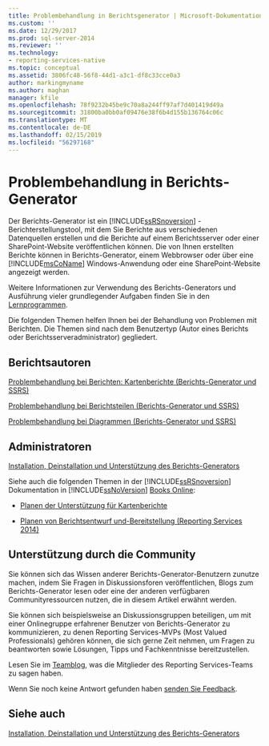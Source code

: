 ```yaml
---
title: Problembehandlung in Berichtsgenerator | Microsoft-Dokumentation
ms.custom: ''
ms.date: 12/29/2017
ms.prod: sql-server-2014
ms.reviewer: ''
ms.technology:
- reporting-services-native
ms.topic: conceptual
ms.assetid: 3806fc48-56f8-44d1-a3c1-df8c33cce0a3
author: markingmyname
ms.author: maghan
manager: kfile
ms.openlocfilehash: 78f9232b45be9c70a8a244ff97af7d401419d49a
ms.sourcegitcommit: 31800ba0bb0af09476e38f6b4d155b136764c06c
ms.translationtype: MT
ms.contentlocale: de-DE
ms.lasthandoff: 02/15/2019
ms.locfileid: "56297168"
---
```

# <a name="troubleshoot-report-builder"></a>Problembehandlung in Berichts-Generator
  Der Berichts-Generator ist ein [!INCLUDE[ssRSnoversion](../includes/ssrsnoversion-md.md)] -Berichterstellungstool, mit dem Sie Berichte aus verschiedenen Datenquellen erstellen und die Berichte auf einem Berichtsserver oder einer SharePoint-Website veröffentlichen können. Die von Ihnen erstellten Berichte können in Berichts-Generator, einem Webbrowser oder über eine [!INCLUDE[msCoName](../includes/msconame-md.md)] Windows-Anwendung oder eine SharePoint-Website angezeigt werden.  
  
 Weitere Informationen zur Verwendung des Berichts-Generators und Ausführung vieler grundlegender Aufgaben finden Sie in den [Lernprogrammen](report-builder-tutorials.md).  
  
 Die folgenden Themen helfen Ihnen bei der Behandlung von Problemen mit Berichten. Die Themen sind nach dem Benutzertyp (Autor eines Berichts oder Berichtsserveradministrator) gegliedert.  
  
## <a name="report-authors"></a>Berichtsautoren  
 [Problembehandlung bei Berichten: Kartenberichte &#40;Berichts-Generator und SSRS&#41;](report-design/troubleshoot-reports-map-reports-report-builder-and-ssrs.md)  
  
 [Problembehandlung bei Berichtsteilen &#40;Berichts-Generator und SSRS&#41;](report-parts-report-builder-and-ssrs.md)  
  
 [Problembehandlung bei Diagrammen &#40;Berichts-Generator und SSRS&#41;](report-design/charts-report-builder-and-ssrs.md)  
  
## <a name="administrators"></a>Administratoren  
 [Installation, Deinstallation und Unterstützung des Berichts-Generators](../../2014/reporting-services/install-uninstall-and-report-builder-support.md)  
  
 Siehe auch die folgenden Themen in der [!INCLUDE[ssRSnoversion](../includes/ssrsnoversion-md.md)] Dokumentation in [!INCLUDE[ssNoVersion](../includes/ssnoversion-md.md)] [Books Online](https://go.microsoft.com/fwlink/?linkid=121312):  
  
-   [Planen der Unterstützung für Kartenberichte](../../2014/reporting-services/plan-for-map-report-support.md)  
  
-   [Planen von Berichtsentwurf und-Bereitstellung &#40;Reporting Services 2014&#41;](plan-for-report-design-and-report-deployment-reporting-services.md)  
  
## <a name="how-do-i-get-community-assistance"></a>Unterstützung durch die Community  
 Sie können sich das Wissen anderer Berichts-Generator-Benutzern zunutze machen, indem Sie Fragen in Diskussionsforen veröffentlichen, Blogs zum Berichts-Generator lesen oder eine der anderen verfügbaren Communityressourcen nutzen, die in diesem Artikel erwähnt werden.  
  
 Sie können sich beispielsweise an Diskussionsgruppen beteiligen, um mit einer Onlinegruppe erfahrener Benutzer von Berichts-Generator zu kommunizieren, zu denen Reporting Services-MVPs (Most Valued Professionals) gehören können, die sich gerne Zeit nehmen, um Fragen zu beantworten sowie Lösungen, Tipps und Fachkenntnisse bereitzustellen.  
  
 Lesen Sie im [Teamblog](https://go.microsoft.com/fwlink/?LinkId=118788), was die Mitglieder des Reporting Services-Teams zu sagen haben.
  
 Wenn Sie noch keine Antwort gefunden haben [senden Sie Feedback](https://go.microsoft.com/fwlink/?LinkId=118791).  
  
## <a name="see-also"></a>Siehe auch  
 [Installation, Deinstallation und Unterstützung des Berichts-Generators](../../2014/reporting-services/install-uninstall-and-report-builder-support.md)  
  
  
